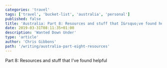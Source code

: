 ```yaml
---
categories: 'travel'
tags: ['travel', 'bucket-list', 'australia', 'personal']
published: false
title: 'Australia: Part 8: Resources and stuff that I&rsquo;ve found helpful'
date: 2019-03-31T08:11:35+01:00
description: 'Wanted Down Under'
type: 'article'
author: 'Chris Gibbons'
path: '/writing/australia-part-eight-resources'
---
```


Part 8: Resources and stuff that I've found helpful
